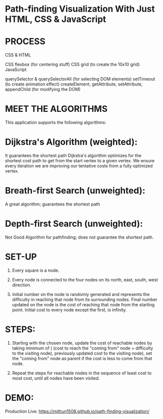 

# Path-finding Visualization With Just HTML, CSS & JavaScript


# PROCESS
CSS & HTML

CSS flexbox (for centering stuff)
CSS grid (to create the 10x10 grid)
JavaScript

querySelector & querySelectorAll (for selecting DOM elements)
setTimeout (to create animation effect)
createElement, getAttribute, setAttribute, appendChild (for modifying the DOM)

# MEET THE ALGORITHMS
This application supports the following algorithms:

# Dijkstra's Algorithm (weighted): 
  It guarantees the shortest path Dijkstra's algorithm optimizes for the shortest cost path to get from the start vertex to a given vertex. 
We ensure every iteration we are improving our tentative costs from a fully optimized vertex.

# Breath-first Search (unweighted): 
   A great algorithm; guarantees the shortest path

# Depth-first Search (unweighted): 
Not Good Algorithm for pathfinding; does not guarantee the shortest path.

# SET-UP
1) Every square is a node.

2) Every node is connected to the four nodes on its north, east, south, west direction.

3) Initial number on the node is randomly generated and represents the difficulty in reaching that node from its surrounding nodes.
Final number updated on the node is the cost of reaching that node from the starting point. Initial cost to every node except the first, is infinity.

# STEPS:
   1. Starting with the chosen node, update the cost of reachable nodes by taking minimum of ( (cost to reach the "coming from" node + difficulty to the visiting node), previously updated cost to the visiting node), set the "coming from" node as parent if the cost is less to come from that node.
   
   2. Repeat the steps for reachable nodes in the sequence of least cost to most cost, until all nodes have been visited.

# DEMO:
Production Live:
https://mithun1508.github.io/path-finding-visualization/



